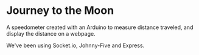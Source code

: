 # Journey to the Moon 

A speedometer created with an Arduino to measure distance traveled, and display the distance on a webpage.

We've been using Socket.io, Johnny-Five and Express. 
